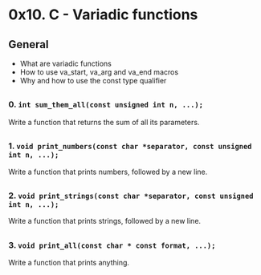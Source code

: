 # **0x10. C - Variadic functions**

## General
- What are variadic functions
- How to use va_start, va_arg and va_end macros
- Why and how to use the const type qualifier
##

### 0. `int sum_them_all(const unsigned int n, ...);`
Write a function that returns the sum of all its parameters.
##

### 1. `void print_numbers(const char *separator, const unsigned int n, ...);`
Write a function that prints numbers, followed by a new line.
##

### 2. `void print_strings(const char *separator, const unsigned int n, ...);`
Write a function that prints strings, followed by a new line.
##

### 3. `void print_all(const char * const format, ...);`
Write a function that prints anything.
